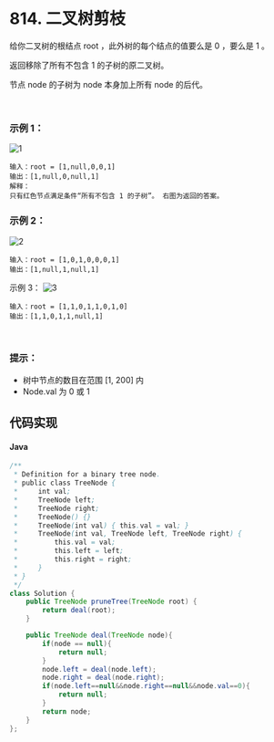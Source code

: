 # 814. 二叉树剪枝

给你二叉树的根结点 root ，此外树的每个结点的值要么是 0 ，要么是 1 。

返回移除了所有不包含 1 的子树的原二叉树。

节点 node 的子树为 node 本身加上所有 node 的后代。

 

### 示例 1：
![1](https://s3-lc-upload.s3.amazonaws.com/uploads/2018/04/06/1028_2.png)
```
输入：root = [1,null,0,0,1]
输出：[1,null,0,null,1]
解释：
只有红色节点满足条件“所有不包含 1 的子树”。 右图为返回的答案。
```
### 示例 2：
![2](https://s3-lc-upload.s3.amazonaws.com/uploads/2018/04/06/1028_1.png)
```
输入：root = [1,0,1,0,0,0,1]
输出：[1,null,1,null,1]
```
示例 3：
![3](https://s3-lc-upload.s3.amazonaws.com/uploads/2018/04/05/1028.png)
```
输入：root = [1,1,0,1,1,0,1,0]
输出：[1,1,0,1,1,null,1]
```
 

### 提示：

 - 树中节点的数目在范围 [1, 200] 内
 - Node.val 为 0 或 1

## 代码实现
#### Java
```Java
/**
 * Definition for a binary tree node.
 * public class TreeNode {
 *     int val;
 *     TreeNode left;
 *     TreeNode right;
 *     TreeNode() {}
 *     TreeNode(int val) { this.val = val; }
 *     TreeNode(int val, TreeNode left, TreeNode right) {
 *         this.val = val;
 *         this.left = left;
 *         this.right = right;
 *     }
 * }
 */
class Solution {
    public TreeNode pruneTree(TreeNode root) {
        return deal(root);
    }

    public TreeNode deal(TreeNode node){
        if(node == null){
            return null;
        }
        node.left = deal(node.left);
        node.right = deal(node.right);
        if(node.left==null&&node.right==null&&node.val==0){
            return null;
        }
        return node;
    }
};
```